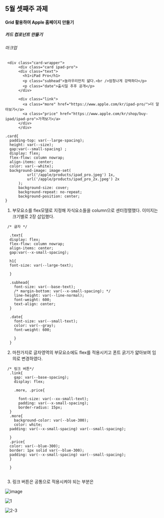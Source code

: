 ## 5월 셋째주 과제 
#### Grid 활용하여 Apple 홈페이지 만들기
##### 카드 컴포넌트 만들기


###### 마크업
```
 <div class="card-wrapper">
      <div class="card ipad-pro">
      <div class="text">
        <h1>iPad Pro</h1>
        <p class="subhead">놀라우리만치 얇다.<br />엄청나게 강력하다</p>
        <p class="date">출시일 추후 공개</p>
      </div>
      
      <div class="link">
        <a class="more" href="https://www.apple.com/kr/ipad-pro/">더 알아보기</a>
        <a class="price" href="https://www.apple.com/kr/shop/buy-ipad/ipad-pro">가격보기</a>
      </div>
      </div>
```


```
.card{
  padding-top: var(--large-spacing);
  height: var(--size);
  gap:var(--small-spacing) ;
  display: flex;
  flex-flow: column nowrap;
  align-items: center;
  color: var(--white);
  background-image: image-set(
          url('/apple/products/ipad_pro.jpeg') 1x,
          url('/apple/products/ipad_pro_2x.jpeg') 2x
      );
      background-size: cover;
      background-repeat: no-repeat;
      background-position: center;
}

```
1. 부모요소를 flex모델로 지정해 자식요소들을 column으로 센터정렬했다.
이미지는 크기별로 2장 삽입했다.

```
 /* 글자 */
  
  .text{
  display: flex;
  flex-flow: column nowrap;
  align-items: center;
  gap:var(--x-small-spacing);
  
  h1{
  font-size: var(--large-text);
  
  }
  
  .subhead{
    font-size: var(--base-text);
    /* margin-bottom: var(--x-small-spacing); */
    line-height: var(--line-normal);
    font-weight: 600;
    text-align: center;
  }
  
  .date{
    font-size: var(--small-text);
    color: var(--gray);
    font-weight: 600;
    
    }
  }

```
2. 마찬가지로 글자영역의 부모요소에도 flex를 적용시키고 폰트 굵기가 얇아보여 임의로 변경하였다.

```
 /* 링크 버튼*/
  .link{
    gap: var(--base-spacing);
    display: flex;
  
    .more, .price{
      
      font-size: var(--xx-small-text);
      padding: var(--x-small-spacing);
      border-radius: 15px;
  }
  .more{
    background-color: var(--blue-300);
    color: white;
  padding: var(--x-small-spacing) var(--small-spacing);
  
  }
  .price{
  color: var(--blue-300);
  border: 1px solid var(--blue-300);
  padding: var(--x-small-spacing) var(--small-spacing);
  }
  
  }
  
```
3. 링크 버튼은 공통으로 적용시켜야 되는 부분은 


![image](https://github.com/30shanti/homework/assets/163807807/1d8f5367-85f4-4058-82f1-7140368537be)

![1](https://github.com/30shanti/homework/assets/163807807/eb2051b7-435b-42b5-b1fe-6d9ce4301ad5)

![2-3](https://github.com/30shanti/homework/assets/163807807/324c46a1-7f76-479c-b506-9a6329c10627)
